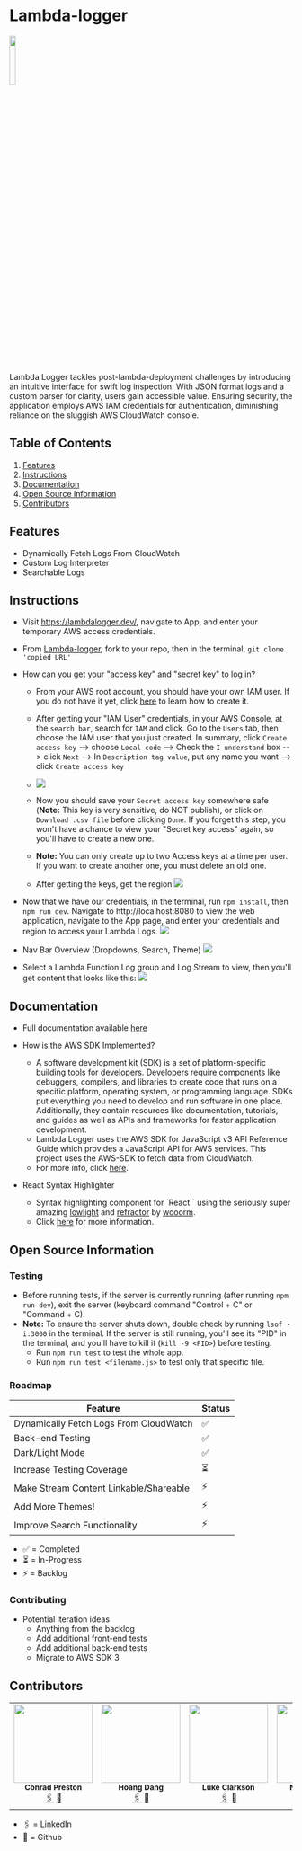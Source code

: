 # Lambda-logger
<p align="left">
  <img src="./docs/assets/images/minLogo.png" width="15%" />
</p>
Lambda Logger tackles post-lambda-deployment challenges by introducing an intuitive interface for swift log inspection. With JSON format logs and a custom parser for clarity, users gain accessible value. Ensuring security, the application employs AWS IAM credentials for authentication, diminishing reliance on the sluggish AWS CloudWatch console.

## Table of Contents
1. [Features](#features)
2. [Instructions](#instructions)
3. [Documentation](#documentation)
4. [Open Source Information](#open-source-information)
5. [Contributors](#contributors)

## Features
- Dynamically Fetch Logs From CloudWatch
- Custom Log Interpreter
- Searchable Logs

## Instructions
- Visit https://lambdalogger.dev/, navigate to App, and enter your temporary AWS access credentials.
- From [Lambda-logger](https://github.com/oslabs-beta/lambda-logger), fork to your repo, then in the terminal, `git clone 'copied URL'`
- How can you get your "access key" and "secret key" to log in?
    - From your AWS root account, you should have your own IAM user. If you do not have it yet, click [here](https://docs.aws.amazon.com/IAM/latest/UserGuide/id_users_create.html) to learn how to create it.
    - After getting your "IAM User" credentials, in your AWS Console, at the `search bar`, search for `IAM` and click. Go to the `Users` tab, then choose the IAM user that you just created. In summary, click `Create access key` --> choose `Local code` --> Check the `I understand` box --> click `Next` --> In `Description tag value`, put any name you want --> click `Create access key`

    - ![](./docs/assets/images/get-access-key.gif)

    - Now you should save your `Secret access key` somewhere safe (**Note:** This key is very sensitive, do NOT publish), or click on `Download .csv file` before clicking `Done`. If you forget this step, you won't have a chance to view your "Secret key access" again, so you'll have to create a new one.

    - **Note:** You can only create up to two Access keys at a time per user. If you want to create another one, you must delete an old one.
    - After getting the keys, get the region 
    ![](./docs/assets/images/region.png)

- Now that we have our credentials, in the terminal, run `npm install`, then `npm run dev`. Navigate to http://localhost:8080 to view the web application, navigate to the App page, and enter your credentials and region to access your Lambda Logs.
    ![](./docs/assets/images/homepage.png)

- Nav Bar Overview (Dropdowns, Search, Theme)
![](./docs/assets/images/consolePage.png)
- Select a Lambda Function Log group and Log Stream to view, then you'll get content that looks like this:
![](./docs/assets/images/consoleContent.png)

## Documentation
- Full documentation available [here](https://github.com/oslabs-beta/lambda-logger/blob/main/Documentation.md)
- How is the AWS SDK Implemented?
    - A software development kit (SDK) is a set of platform-specific building tools for developers. Developers require components like debuggers, compilers, and libraries to create code that runs on a specific platform, operating system, or programming language. SDKs put everything you need to develop and run software in one place. Additionally, they contain resources like documentation, tutorials, and guides as well as APIs and frameworks for faster application development.
    - Lambda Logger uses the AWS SDK for JavaScript v3 API Reference Guide which provides a JavaScript API for AWS services. This project uses the AWS-SDK to fetch data from CloudWatch.
    - For more info, click [here](https://docs.aws.amazon.com/sdk-for-javascript/v3/developer-guide/welcome.html).

- React Syntax Highlighter
    - Syntax highlighting component for `React`` using the seriously super amazing [lowlight](https://github.com/wooorm/lowlight) and [refractor](https://github.com/wooorm/refractor) by [wooorm](https://github.com/wooorm).
    - Click [here](https://www.npmjs.com/package/react-syntax-highlighter) for more information.

## Open Source Information
### Testing
- Before running tests, if the server is currently running (after running `npm run dev`), exit the server (keyboard command "Control + C" or "Command + C).
- **Note:** To ensure the server shuts down, double check by running `lsof -i:3000` in the terminal. If the server is still running, you'll see its "PID" in the terminal, and you'll have to kill it (`kill -9 <PID>`) before testing.
    - Run `npm run test` to test the whole app.
    - Run `npm run test <filename.js>` to test only that specific file.
### Roadmap
| Feature                                          | Status |
| ------------------------------------------------ | ------ |
| Dynamically Fetch Logs From CloudWatch           | ✅     |
| Back-end Testing                                 | ✅     |
| Dark/Light Mode                                  | ✅     |
| Increase Testing Coverage                        | ⏳     |
| Make Stream Content Linkable/Shareable           | ⚡️      |
| Add More Themes!                                 | ⚡️      |
| Improve Search Functionality                     | ⚡️      |

- ✅ = Completed
- ⏳ = In-Progress
- ⚡️ = Backlog

### Contributing
- Potential iteration ideas
  - Anything from the backlog
  - Add additional front-end tests
  - Add additional back-end tests
  - Migrate to AWS SDK 3

## Contributors

<table>
  <tr>
    <td align="center">
      <img src="https://avatars.githubusercontent.com/u/128096173?v=4" width="140px;" alt=""/>
      <br />
        <sub><b>Conrad Preston</b></sub>
      <br />
      <a href="https://www.linkedin.com/in/conrad-preston-aaaa9b252/">🖇️</a>
      <a href="https://github.com/Conrady82">🐙</a>
    </td>
    <td align="center">
      <img src="https://avatars.githubusercontent.com/u/144387822?s=400&u=8cb84bdf130e87fef7cb92283af412d82594be20&v=4" width="140px;" alt=""/>
      <br />
        <sub><b>Hoang Dang</b></sub>
      <br />
      <a href="https://www.linkedin.com/in/hoang-dang-b884b4296/">🖇️</a>
      <a href="https://github.com/hoangdang91768">🐙</a>
    </td>
    <td align="center">
      <img src="https://avatars.githubusercontent.com/u/53544649?v=4" width="140px;" alt=""/>
      <br />
        <sub><b>Luke Clarkson</b></sub>
      <br />
      <a href="https://www.linkedin.com/in/ljclarkson/">🖇️</a>
      <a href="https://github.com/LClarkson">🐙</a>
    </td>
    <td align="center">
      <img src="https://avatars.githubusercontent.com/u/138337584?v=4" width="140px;" alt=""/>
      <br />
        <sub><b>Nick C. Mason</b></sub>
      <br />
      <a href="https://www.linkedin.com/in/nickmasonswe/">🖇️</a>
      <a href="https://github.com/nickmasonswe">🐙</a>
    </td>
  </tr>
</table>

- 🖇️ = LinkedIn
- 🐙 = Github
